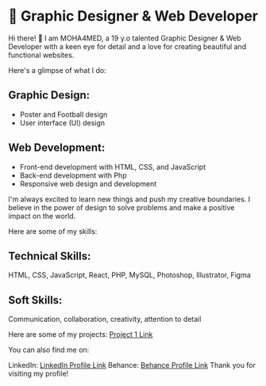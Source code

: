 # 🎨 Graphic Designer & Web Developer
Hi there! 👋 I am MOHA4MED, a 19 y.o talented Graphic Designer & Web Developer with a keen eye for detail and a love for creating beautiful and functional websites.

Here's a glimpse of what I do:

## Graphic Design:
- Poster and Football design
- User interface (UI) design
## Web Development:
- Front-end development with HTML, CSS, and JavaScript
- Back-end development with Php
- Responsive web design and development
  
I'm always excited to learn new things and push my creative boundaries. I believe in the power of design to solve problems and make a positive impact on the world.

Here are some of my skills:

## Technical Skills:
HTML, CSS, JavaScript, React, PHP, MySQL, Photoshop, Illustrator, Figma
## Soft Skills:
Communication, collaboration, creativity, attention to detail

Here are some of my projects:
[Project 1 Link](https://moha4med.github.io/TastyArt/)

You can also find me on:

LinkedIn: [LinkedIn Profile Link](https://www.linkedin.com/in/mohamed-ait-ali-2433982b3/)
Behance: [Behance Profile Link](https://www.behance.net/moha4medaa1)
Thank you for visiting my profile!
